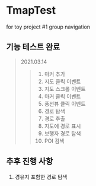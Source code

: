# TmapTest
 for toy project #1 group navigation
## 기능 테스트 완료

>2021.03.14
>
> >1. 마커 추가
> >2. 지도 클릭 이벤트
> >3. 지도 스크롤 이벤트
> >4. 마커 클릭 이벤트
> >5. 풍선뷰 클릭 이벤트
> >6. 경로 탐색
> >7. 경로 추출
> >8. 지도에 경로 표시
> >9. 보행자 경로 탐색
> >10. POI 검색

## 추후 진행 사항

1. 경유지 포함한 경로 탐색

